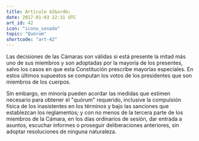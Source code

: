 ```yaml
---
title: Artículo 42&ordm;
date: 2017-01-03 22:31 UTC
art_id: 42
icon: "icono_senado"
topic: "Quórum"
shortcode: "art-42"
---
```

Las decisiones de las Cámaras son válidas si está presente la mitad más uno de sus miembros y son adoptadas por la mayoría de los presentes, salvo los casos en que esta Constitución prescribe mayorías especiales. En estos últimos supuestos se computan los votos de los presidentes que son miembros de los cuerpos.

Sin embargo, en minoría pueden acordar las medidas que estimen necesario para obtener el "quórum" requerido, inclusive la compulsión física de los inasistentes en los términos y bajo las sanciones que establezcan los reglamentos; y con no menos de la tercera parte de los miembros de la Cámara, en los días ordinarios de sesión, dar entrada a asuntos, escuchar informes o proseguir deliberaciones anteriores, sin adoptar resoluciones de ninguna naturaleza.
